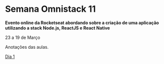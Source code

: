 # Semana Omnistack 11 
**Evento online da Rocketseat abordando sobre a criação de uma aplicação utilizando a stack Node.js, ReactJS e React Native**

23 a 19 de Março 

Anotações das aulas.

[Dia 1](./aulas/README.md)